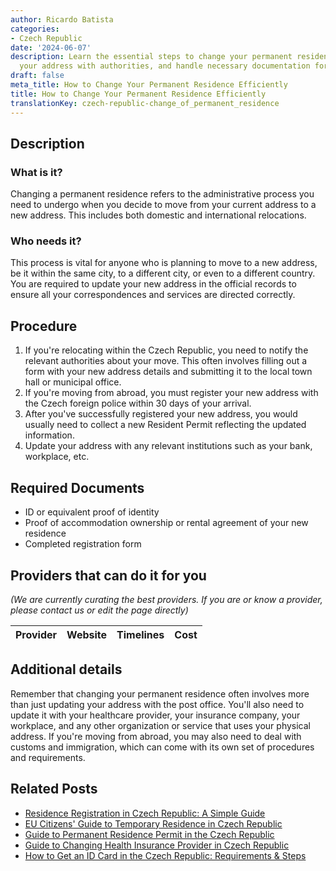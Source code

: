 ```yaml
---
author: Ricardo Batista
categories:
- Czech Republic
date: '2024-06-07'
description: Learn the essential steps to change your permanent residence, update
  your address with authorities, and handle necessary documentation for smooth relocation.
draft: false
meta_title: How to Change Your Permanent Residence Efficiently
title: How to Change Your Permanent Residence Efficiently
translationKey: czech-republic-change_of_permanent_residence
---
```


## Description
### What is it?
Changing a permanent residence refers to the administrative process you need to undergo when you decide to move from your current address to a new address. This includes both domestic and international relocations. 

### Who needs it?
This process is vital for anyone who is planning to move to a new address, be it within the same city, to a different city, or even to a different country. You are required to update your new address in the official records to ensure all your correspondences and services are directed correctly.

## Procedure
1. If you're relocating within the Czech Republic, you need to notify the relevant authorities about your move. This often involves filling out a form with your new address details and submitting it to the local town hall or municipal office.
2. If you're moving from abroad, you must register your new address with the Czech foreign police within 30 days of your arrival.
3. After you've successfully registered your new address, you would usually need to collect a new Resident Permit reflecting the updated information.
4. Update your address with any relevant institutions such as your bank, workplace, etc.

## Required Documents
- ID or equivalent proof of identity
- Proof of accommodation ownership or rental agreement of your new residence
- Completed registration form

## Providers that can do it for you

_(We are currently curating the best providers. If you are or know a provider, please contact us or edit the page directly)_

| Provider        |     Website     |     Timelines    |       Cost      |
| :-------------: | :-------------: |  :-------------: | :-------------: |

## Additional details
Remember that changing your permanent residence often involves more than just updating your address with the post office. You'll also need to update it with your healthcare provider, your insurance company, your workplace, and any other organization or service that uses your physical address. If you're moving from abroad, you may also need to deal with customs and immigration, which can come with its own set of procedures and requirements.



## Related Posts

- [Residence Registration in Czech Republic: A Simple Guide](https://tramitit.com/guides/czech-republic/residence_registration_for_foreigners/)
- [EU Citizens' Guide to Temporary Residence in Czech Republic](https://tramitit.com/guides/czech-republic/residence_registration_for_eu_citizens/)
- [Guide to Permanent Residence Permit in the Czech Republic](https://tramitit.com/guides/czech-republic/application_for_permanent_residence_permit/)
- [Guide to Changing Health Insurance Provider in Czech Republic](https://tramitit.com/guides/czech-republic/change_of_health_insurance_company/)
- [How to Get an ID Card in the Czech Republic: Requirements & Steps](https://tramitit.com/guides/czech-republic/application_for_issuing_an_id_card/)